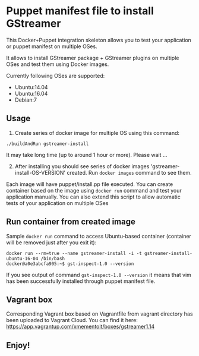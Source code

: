 Puppet manifest file to install GStreamer
=====

This Docker+Puppet integration skeleton allows you to test your application or puppet manifest on multiple
OSes. 

It allows to install GStreamer package + GStreamer plugins on multiple OSes and test them using
Docker images.

Currently following OSes are supported:
 - Ubuntu:14.04
 - Ubuntu:16.04
 - Debian:7

Usage
----
1. Create series of docker image for multiple OS using this command:
```
./buildAndRun gstreamer-install
```
It may take long time (up to around 1 hour or more). Please wait ...

2. After installing you should see series of docker images 'gstreamer-install-OS-VERSION' created.
Run `docker images` command to see them.

Each image will have puppet/install.pp file executed. You can create container based on the image
using `docker run` command and test your application manually. You can also
extend this script to allow automatic tests of your application on multiple OSes

Run container from created image
-----
Sample `docker run` command to access Ubuntu-based container (container will be
removed just after you exit it):
```
docker run --rm=true --name gstreamer-install -i -t gstreamer-install-ubuntu-16-04 /bin/bash
docker@a0e3abcfa905:~$ gst-inspect-1.0 --version
```
If you see output of command `gst-inspect-1.0 --version` it means that vim has been
successfully installed through puppet manifest file.

Vagrant box
----
Corresponding Vagrant box based on Vagrantfile from vagrant directory has been uploaded to Vagrant Cloud. 
You can find it here: 
https://app.vagrantup.com/xmementoit/boxes/gstreamer1.14 

Enjoy!
------
